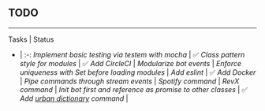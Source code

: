 ## TODO

---

Tasks | Status
- | :-:
*Implement basic testing via testem with mocha* | ✅
*Class pattern style for modules* | ✅
*Add CircleCI* |
*Modularize bot events* |
*Enforce uniqueness with Set before loading modules* |
*Add eslint* | ✅
*Add Docker* |
*Pipe commands through stream events* |
*Spotify command* |
*RevX command* |
*Init bot first and reference as promise to other classes* | ✅
*Add [urban dictionary](https://market.mashape.com/community/urban-dictionary) command* |
